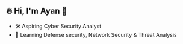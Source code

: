 ## 🔥 Hi, I'm Ayan 👋

- 🛠 Aspiring Cyber Security Analyst  
- 🎯 Learning Defense security, Network Security & Threat Analysis  

